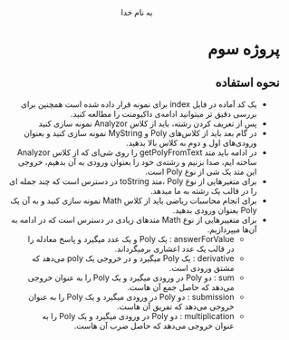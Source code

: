 <div dir="rtl" align="center">
به نام خدا
</div>
<div dir="rtl" align="right">

# پروژه سوم

## نحوه استفاده

* یک کد آماده در فایل index برای نمونه قرار داده شده است همچنین برای بررسی دقیق تر میتوانید ادامه‌ی داکیومنت را مطالعه کنید.
* پس از تعریف کردن رشته‌، باید از کلاس Analyzor نمونه سازی کنید
* در گام بعد باید از کلاس‌های Poly و MyString نمونه سازی کنید و بعنوان ورودی‌های اول و دوم به کلاس بالا بدهید.
* در ادامه باید متد getPolyFromText را روی شی‌ای که از کلاس Analyzor ساخته ایم، صدا بزنیم و رشته‌ی خود را بعنوان ورودی به آن بدهیم، خروجی این متد یک شی از نوع Poly است.
* برای متغیرهایی از نوع Poly ،متد toString در دسترس است که چند جمله ای را در قالب یک رشته به ما میدهد.
* برای انجام محاسبات ریاضی باید از کلاس Math نمونه سازی کنید و به آن یک Poly بعنوان ورودی بدهید.
* برای متغییرهایی از نوع Math متدهای زیادی در دسترس است که در ادامه به آن‌ها میپردازیم.
  * answerForValue : یک Poly و یک عدد میگیرد و پاسخ معادله را در قالب یک عدد اعشاری برمیگرداند.
  * derivative : یک Poly میگیرد و در خروجی یک poly می‌دهد که مشتق ورودی است.
  * sum : دو Poly در ورودی میگیرد و یک Poly را به عنوان خروجی می‌دهد که حاصل جمع آن هاست.
  * submission : دو Poly در ورودی میگیرد و یک Poly را به عنوان خروجی می‌دهد که تفریق آن هاست.
  * multiplication : دو Poly در ورودی میگیرد و یک Poly را به عنوان خروجی می‌دهد که حاصل ضرب آن هاست.

</div>
